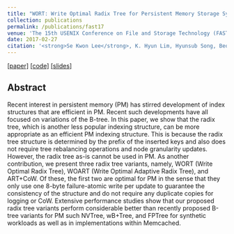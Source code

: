 ```yaml
---
title: "WORT: Write Optimal Radix Tree for Persistent Memory Storage Systems"
collection: publications
permalink: /publications/fast17
venue: 'The 15th USENIX Conference on File and Storage Technology (FAST 2017)'
date: 2017-02-27
citation: '<strong>Se Kwon Lee</strong>, K. Hyun Lim, Hyunsub Song, Beomseok Nam, and Sam H. Noh, Proceedings of <i>the 15th USENIX Conference on File and Storage Technology</i> (<strong>FAST 2017</strong>).'
---
```

[[paper]](https://sekwonlee.github.io/files/fast17.pdf)
[[code]](https://github.com/SeKwonLee/WORT)
[[slides]](https://sekwonlee.github.io/files/fast17-slides.pdf)

## Abstract
Recent interest in persistent memory (PM) has stirred development of index structures that are efficient in PM. Recent such developments have all focused on variations of the B-tree. In this paper, we show that the radix tree, which is another less popular indexing structure, can be more appropriate as an efficient PM indexing structure. This is because the radix tree structure is determined by the prefix of the inserted keys and also does not require tree rebalancing operations and node granularity updates. However, the radix tree as-is cannot be used in PM. As another contribution, we present three radix tree variants, namely, WORT (Write Optimal Radix Tree), WOART (Write Optimal Adaptive Radix Tree), and ART+CoW. Of these, the first two are optimal for PM in the sense that they only use one 8-byte failure-atomic write per update to guarantee the consistency of the structure and do not require any duplicate copies for logging or CoW. Extensive performance studies show that our proposed radix tree variants perform considerable better than recently proposed B-tree variants for PM such NVTree, wB+Tree, and FPTree for synthetic workloads as well as in implementations within Memcached.
